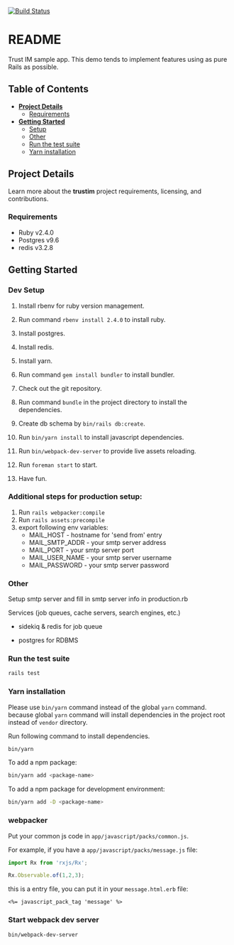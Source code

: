 [![Build Status](https://travis-ci.org/Bypolr/trustim.svg?branch=master)](https://travis-ci.org/Bypolr/trustim)

# README

Trust IM sample app.
This demo tends to implement features using as pure Rails as possible.

## Table of Contents

* [**Project Details**](#project-details)
  * [Requirements](#requirements)
* [**Getting Started**](#getting-started)
  * [Setup](#setup)
  * [Other](#other)
  * [Run the test suite](#run-the-test-suite)
  * [Yarn installation](#yarn-installation)

## Project Details

Learn more about the **trustim** project requirements, licensing, and contributions.

### Requirements

- Ruby v2.4.0
- Postgres v9.6
- redis v3.2.8

## Getting Started

### Dev Setup

1. Install rbenv for ruby version management.

2. Run command `rbenv install 2.4.0` to install ruby.

3. Install postgres.

4. Install redis.

5. Install yarn.

6. Run command `gem install bundler` to install bundler.

7. Check out the git repository.

8. Run command `bundle` in the project directory to install the dependencies.

9. Create db schema by `bin/rails db:create`.

10. Run `bin/yarn install` to install javascript dependencies.

11. Run `bin/webpack-dev-server` to provide live assets reloading.

12. Run `foreman start` to start.

13. Have fun.


### Additional steps for production setup:

1. Run `rails webpacker:compile`
2. Run `rails assets:precompile`
3. export following env variables:
   - MAIL_HOST - hostname for 'send from' entry
   - MAIL_SMTP_ADDR - your smtp server address
   - MAIL_PORT - your smtp server port
   - MAIL_USER_NAME - your smtp server username
   - MAIL_PASSWORD - your smtp server password



### Other

Setup smtp server and fill in smtp server info in production.rb

Services (job queues, cache servers, search engines, etc.)

- sidekiq & redis for job queue

- postgres for RDBMS

### Run the test suite

```bash
rails test
```

### Yarn installation

Please use `bin/yarn` command instead of the global `yarn` command.
because global `yarn` command will install dependencies in the project root
instead of `vendor` directory.

Run following command to install dependencies.

```bash
bin/yarn
```

To add a npm package:

```bash
bin/yarn add <package-name>
```

To add a npm package for development environment:

```bash
bin/yarn add -D <package-name>
```

### webpacker

Put your common js code in `app/javascript/packs/common.js`.

For example, if you have a `app/javascript/packs/message.js` file:

```js
import Rx from 'rxjs/Rx';

Rx.Observable.of(1,2,3);
```

this is a entry file, you can put it in your `message.html.erb` file:

`<%= javascript_pack_tag 'message' %>`

### Start webpack dev server

```bash
bin/webpack-dev-server
```
